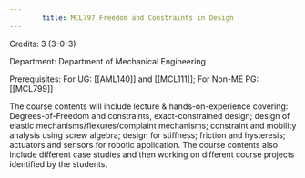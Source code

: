 ```yaml
---
        title: MCL797 Freedom and Constraints in Design
---
```

Credits: 3 (3-0-3)

Department: Department of Mechanical Engineering

Prerequisites: For UG: [[AML140]] and [[MCL111]]; For Non-ME PG: [[MCL799]]

The course contents will include lecture & hands-on-experience covering: Degrees-of-Freedom and constraints, exact-constrained design; design of elastic mechanisms/flexures/complaint mechanisms; constraint and mobility analysis using screw algebra; design for stiffness; friction and hysteresis; actuators and sensors for robotic application. The course contents also include different case studies and then working on different course projects identified by the students.